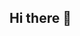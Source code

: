 ## Hi there 👋

<!--

**Here are some ideas to get you started:**

🙋‍♀️ A short introduction - Web3 Builders ?
👩‍💻 Useful resources - where can the community find your docs? Is there anything else the community should know?
🍿 Fun facts - This community started as a thought 
🧙 Remember, you can do mighty things with the power of [Markdown](https://docs.github.com/github/writing-on-github/getting-started-with-writing-and-formatting-on-github/basic-writing-and-formatting-syntax)
-->
